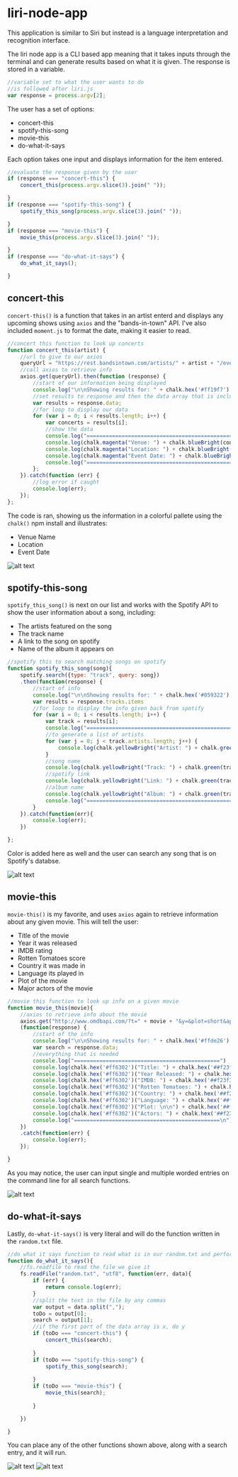 # liri-node-app
This application is similar to Siri but instead is a language interpretation and recognition interface.

The liri node app is a CLI based app meaning that it takes inputs through the terminal and can generate results based on what it is given. The response is stored in a variable.

```javascript
//variable set to what the user wants to do 
//is followed after liri.js
var response = process.argv[2];
```

The user has a set of options: 

* concert-this
* spotify-this-song
* movie-this
* do-what-it-says

Each option takes one input and displays information for the item entered. 

```javascript
//evaluate the response given by the user
if (response === "concert-this") {
    concert_this(process.argv.slice(3).join(" "));

}
if (response === "spotify-this-song") {
    spotify_this_song(process.argv.slice(3).join(" "));

}
if (response === "movie-this") {
    movie_this(process.argv.slice(3).join(" "));

}
if (response === "do-what-it-says") {
    do_what_it_says();

}
```

## concert-this
```concert-this()``` is a function that takes in an artist enterd and displays any upcoming shows using ```axios``` and the "bands-in-town" API. I've also included ```moment.js``` to format the date, making it easier to read.

```javascript
//concert this function to look up concerts
function concert_this(artist) {
    //url to give to our axios
    queryUrl = "https://rest.bandsintown.com/artists/" + artist + "/events?app_id=######";
    //call axios to retrieve info
    axios.get(queryUrl).then(function (response) {
        //start of our information being displayed
        console.log("\n\nShowing results for: " + chalk.hex('#ff19f7').underline(artist));
        //set results to response and then the data array that is included in our response
        var results = response.data;
        //for loop to display our data
        for (var i = 0; i < results.length; i++) {
            var concerts = results[i];
            //show the data
            console.log("==============================================")
            console.log(chalk.magenta("Venue: ") + chalk.blueBright(concerts.venue.name));
            console.log(chalk.magenta("Location: ") + chalk.blueBright(concerts.venue.city) + ", " + chalk.blueBright(concerts.venue.region));
            console.log(chalk.magenta("Event Date: ") + chalk.blueBright(moment(concerts.datetime).format("MM/DD/YYYY")));
            console.log("==============================================\n")
        };
    }).catch(function (err) {
        //log error if caught
        console.log(err);
    });
};
```

The code is ran, showing us the information in a colorful pallete using the ```chalk()``` npm install and illustrates: 
* Venue Name
* Location
* Event Date

![alt text](./concert-this.png "concert-this")
## spotify-this-song
```spotify_this_song()``` is next on our list and works with the Spotify API to show the user information about a song, including:
* The artists featured on the song
* The track name
* A link to the song on spotify
* Name of the album it appears on

```javascript
//spotify this to search matching songs on spotify
function spotify_this_song(song){
    spotify.search({type: "track", query: song})
    .then(function(response) {
        //start of info
        console.log("\n\nShowing results for: " + chalk.hex('#059322').underline(song));
        var results = response.tracks.items
        //for loop to display the info given back from spotify
        for (var i = 0; i < results.length; i++) {
            var track = results[i];
            console.log("==============================================")
            //to generate a list of artists
            for (var j = 0; j < track.artists.length; j++) {
                console.log(chalk.yellowBright("Artist: ") + chalk.green(track.artists[j].name));
            }
            //song name
            console.log(chalk.yellowBright("Track: ") + chalk.green(track.name));
            //spotify link 
            console.log(chalk.yellowBright("Link: ") + chalk.green(track.external_urls.spotify)); 
            //album name
            console.log(chalk.yellowBright("Album: ") + chalk.green(track.album.name));
            console.log("==============================================\n")
        }
    }).catch(function(err){
        console.log(err);
    })

};
```
Color is added here as well and the user can search any song that is on Spotify's databse.

![alt text](./spotify-this-song.png "spotify-this-song")

## movie-this
```movie-this()``` is my favorite, and uses ```axios``` again to retrieve information about any given movie. This will tell the user:
* Title of the movie
* Year it was released
* IMDB rating
* Rotten Tomatoes score
* Country it was made in
* Language its played in
* Plot of the movie
* Major actors of the movie

```javascript
//movie this function to look up info on a given movie
function movie_this(movie){
    //axios to retrieve info about the movie
    axios.get("http://www.omdbapi.com/?t=" + movie + "&y=&plot=short&apikey=********").then
    (function(response) {
        //start of the info
        console.log("\n\nShowing results for: " + chalk.hex('#ffde26').underline(movie));
        var search = response.data;
        //everything that is needed
        console.log("==============================================")
        console.log(chalk.hex('#ff6302')("Title: ") + chalk.hex('##f23f3c')(search.Title));
        console.log(chalk.hex('#ff6302')("Year Released: ") + chalk.hex('##f23f3c')(search.Year));
        console.log(chalk.hex('#ff6302')("IMDB: ") + chalk.hex('##f23f3c')(search.Ratings[0].Value));
        console.log(chalk.hex('#ff6302')("Rotten Tomatoes: ") + chalk.hex('##f23f3c')(search.Ratings[1].Value));
        console.log(chalk.hex('#ff6302')("Country: ") + chalk.hex('##f23f3c')(search.Country));
        console.log(chalk.hex('#ff6302')("Language: ") + chalk.hex('##f23f3c')(search.Language));
        console.log(chalk.hex('#ff6302')("Plot: \n\n") + chalk.hex('##f23f3c')(search.Plot + "\n"));
        console.log(chalk.hex('#ff6302')("Actors: ") + chalk.hex('##f23f3c')(search.Actors));
        console.log("==============================================\n")
    })
    .catch(function(err) {
        console.log(err);
    });

}
```

As you may notice, the user can input single and multiple worded entries on the command line for all search functions.

![alt text](./movie-this.png "movie-this")
## do-what-it-says

Lastly, ```do-what-it-says()``` is very literal and will do the function written in the ```random.txt``` file. 

```javascript
//do what it says function to read what is in our random.txt and perform its instructions
function do_what_it_says(){
    //fs.readfile to read the file we give it
    fs.readFile("random.txt", "utf8", function(err, data){
        if (err) {
            return console.log(err);
        }
        //split the text in the file by any commas
        var output = data.split(",");
        toDo = output[0];
        search = output[1];
        //if the first part of the data array is x, do y 
        if (toDo === "concert-this") {
            concert_this(search);
        
        }
        if (toDo === "spotify-this-song") {
            spotify_this_song(search);
        
        }
        if (toDo === "movie-this") {
            movie_this(search);
        
        }

    })

}
```
You can place any of the other functions shown above, along with a search entry, and it will run.

![alt text](./do-what-it-says.png "do-what-it-says")
![alt text](./terminal.png "terminal")
